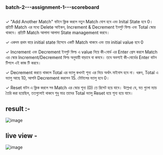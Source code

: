 ### batch-2---assignment-1---scoreboard
## 
✓ "Add Another Match" বাটনে ক্লিক করলে নতুন Match যোগ হবে এবং Inital State হবে 0। প্রতিটি Match এর মধ্যে Delete আইকন, Increment & Decrement ইনপুট ফিল্ড এবং Total স্কোর থাকবে। প্রতিটি Match আলাদা আলাদা State management করবে।

✓ একদম প্রথম বারে initial state হিসেবে একটি Match থাকবে এবং তার initial value হবে 0

✓ Increment এবং Decrement ইনপুট ফিল্ড এ value নিয়ে কী-বোর্ড এর Enter প্রেস করলে Match এর স্কোর Increment/Decrement ফিল্ড অনুযায়ী বাড়াবে বা কমবে। তবে অবশ্যই কী-বোর্ডের Enter বাটন টিপলে এই কাজ টি করবে।

✓ Decrement করতে থাকলে Total এর ভ্যালু কখনই শূন্য এর নিচে অর্থাৎ মাইনাস হবে না। ধরুন, Total এ ভ্যালু আছে 10, আপনি Decrement করলেন 15. টোটালের ভ্যালু হবে 0।

✓ Reset বাটন এ ক্লিক করলে সব Match এর স্কোর শূন্য (0) তে রিসেট হয়ে যাবে। উল্লেখ্য যে, যত গুলো ম্যাচ তৈরি করা হয়েছিল, ততগুলোই থাকবে শুধু মাত্র তাদের Total ভ্যালু Reset হয়ে শূন্য হয়ে যাবে।
## 
## result :- 

![image](https://user-images.githubusercontent.com/91984650/229029513-ed443cda-59ce-48c5-942b-d43757c3b2f2.png)

## live view -
![image](https://user-images.githubusercontent.com/91984650/229031402-60d130e2-f51d-4e72-9cb5-89f8ecd13a69.png)
